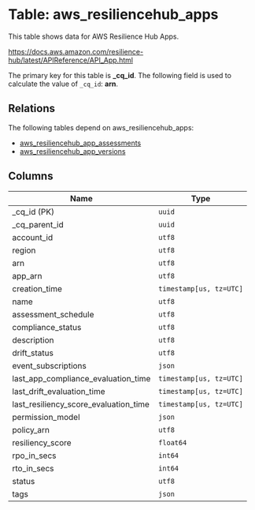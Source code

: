# Table: aws_resiliencehub_apps

This table shows data for AWS Resilience Hub Apps.

https://docs.aws.amazon.com/resilience-hub/latest/APIReference/API_App.html

The primary key for this table is **_cq_id**.
The following field is used to calculate the value of `_cq_id`: **arn**.
## Relations

The following tables depend on aws_resiliencehub_apps:
  - [aws_resiliencehub_app_assessments](aws_resiliencehub_app_assessments.md)
  - [aws_resiliencehub_app_versions](aws_resiliencehub_app_versions.md)

## Columns

| Name          | Type          |
| ------------- | ------------- |
|_cq_id (PK)|`uuid`|
|_cq_parent_id|`uuid`|
|account_id|`utf8`|
|region|`utf8`|
|arn|`utf8`|
|app_arn|`utf8`|
|creation_time|`timestamp[us, tz=UTC]`|
|name|`utf8`|
|assessment_schedule|`utf8`|
|compliance_status|`utf8`|
|description|`utf8`|
|drift_status|`utf8`|
|event_subscriptions|`json`|
|last_app_compliance_evaluation_time|`timestamp[us, tz=UTC]`|
|last_drift_evaluation_time|`timestamp[us, tz=UTC]`|
|last_resiliency_score_evaluation_time|`timestamp[us, tz=UTC]`|
|permission_model|`json`|
|policy_arn|`utf8`|
|resiliency_score|`float64`|
|rpo_in_secs|`int64`|
|rto_in_secs|`int64`|
|status|`utf8`|
|tags|`json`|